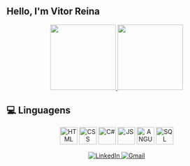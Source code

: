## Hello, I'm Vitor Reina

<div align="center">
  <a href="https://github.com/vitor-007">
    <img height="150em" src="https://github-readme-stats.vercel.app/api?username=vitor-007&count_private=true&include_all_commits=true&show_icons=true&theme=dark&hide_border=false&show_owner=true"/>
    <img height="150em" src="https://github-readme-stats.vercel.app/api/top-langs/?username=vitor-007&theme=dark&hide_border=false&&layout=compact"/>
  </a>
</div>

## 💻 Linguagens
<div align="center" valign="top">
  <img align="center" alt="HTML" src="https://cdn.jsdelivr.net/gh/devicons/devicon/icons/html5/html5-original.svg" width="40" height="40"/> 
  <img align="center" alt="CSS" src="https://cdn.jsdelivr.net/gh/devicons/devicon/icons/css3/css3-original.svg" width="40" height="40"/>
  <img align="center" alt="C#" src="https://cdn.jsdelivr.net/gh/devicons/devicon/icons/csharp/csharp-original.svg" width="40" height="40"/> 
  <img align="center" alt="JS" src="https://cdn.jsdelivr.net/gh/devicons/devicon/icons/javascript/javascript-original.svg" width="40" height="40"/>
  <img align="center" alt="ANGULAR" height="40" width="40" src="https://cdn.jsdelivr.net/gh/devicons/devicon/icons/angularjs/angularjs-original.svg">
  <img align="center" alt="SQL" src="https://cdn.jsdelivr.net/gh/devicons/devicon/icons/microsoftsqlserver/microsoftsqlserver-plain-wordmark.svg" width="40" height="40"/>
</div><br>

<div align="center">
  <a href="https://www.linkedin.com/in/vitor-reina-100292300/" target="_blank">
    <img src="https://img.shields.io/badge/LinkedIn-0A66C2?style=for-the-badge&logo=linkedin&logoColor=white" alt="LinkedIn">
  </a>
  <a href="https://mail.google.com/mail/u/1/#inbox?compose=GTvVlcSGKnXCrvQLQcwxhSNsZppJMxzbLWQsLcgckbpbXcMJZHhvSbzrPgqhkrcVcbMrjZQnMxchQ" target="_blank">
    <img src="https://img.shields.io/badge/-Gmail-%23333?style=for-the-badge&logo=gmail&logoColor=white" alt="Gmail">
  </a>
</div>

